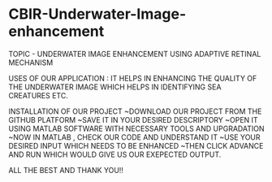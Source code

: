 # CBIR-Underwater-Image-enhancement

TOPIC - UNDERWATER IMAGE ENHANCEMENT USING ADAPTIVE RETINAL MECHANISM

USES OF OUR APPLICATION :
IT HELPS IN ENHANCING THE QUALITY OF THE UNDERWATER IMAGE WHICH HELPS IN IDENTIFYING SEA CREATURES ETC.

INSTALLATION OF OUR PROJECT 
~DOWNLOAD OUR PROJECT FROM THE GITHUB PLATFORM
~SAVE IT IN YOUR DESIRED DESCRIPTORY
~OPEN IT USING MATLAB SOFTWARE WITH NECESSARY TOOLS AND UPGRADATION
~NOW IN MATLAB , CHECK OUR CODE AND UNDERSTAND IT
~USE YOUR DESIRED INPUT WHICH NEEDS TO BE ENHANCED
~THEN CLICK ADVANCE AND RUN WHICH WOULD GIVE US OUR EXEPECTED OUTPUT.

ALL THE BEST AND THANK YOU!!

